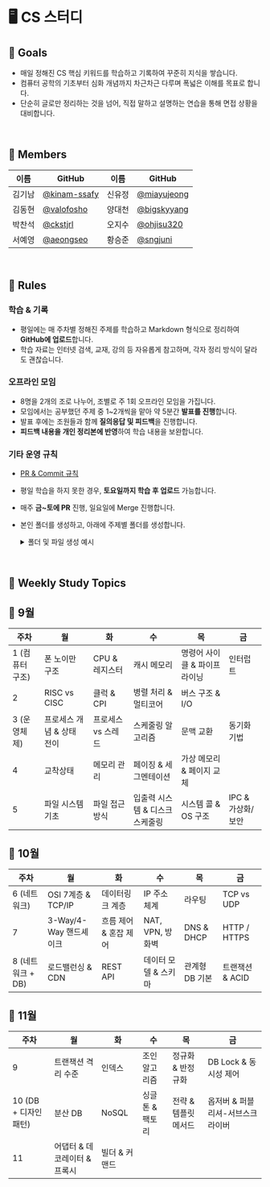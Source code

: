 # 🖥️ CS 스터디

## 🎯 Goals

- 매일 정해진 CS 핵심 키워드를 학습하고 기록하여 꾸준히 지식을 쌓습니다.
-  컴퓨터 공학의 기초부터 심화 개념까지 차근차근 다루며 폭넓은 이해를 목표로 합니다.
- 단순히 글로만 정리하는 것을 넘어, 직접 말하고 설명하는 연습을 통해 면접 상황을 대비합니다.

<br>

## 🥔 Members
|이름|GitHub|이름|GitHub|
|---|---|---|---|
|김기남|[@kinam-ssafy](https://github.com/kinam-ssafy)|신유정|[@miayujeong](https://github.com/miayujeong)|
|김동현|[@valofosho](https://github.com/valofosho)|양대천|[@bigskyyang](https://github.com/bigskyyang)|
|박찬석|[@ckstjrl](https://github.com/ckstjrl)|오지수|[@ohjisu320](https://github.com/ojisu320)|
|서예영|[@aeongseo](https://github.com/aeongseo)|황승준|[@sngjuni](https://github.com/sngjuni)|

<br>

## 🌳 Rules

### 학습 & 기록
- 평일에는 매 주차별 정해진 주제를 학습하고 Markdown 형식으로 정리하여 **GitHub에 업로드**합니다.
- 학습 자료는 인터넷 검색, 교재, 강의 등 자유롭게 참고하며, 각자 정리 방식이 달라도 괜찮습니다.

### 오프라인 모임
- 8명을 2개의 조로 나누어, 조별로 주 1회 오프라인 모임을 가집니다.
- 모임에서는 공부했던 주제 중 1~2개씩을 맡아 약 5분간 **발표를 진행**합니다.
- 발표 후에는 조원들과 함께 **질의응답 및 피드백**을 진행합니다.
- **피드백 내용을 개인 정리본에 반영**하여 학습 내용을 보완합니다.

### 기타 운영 규칙
- <a href=".docs/PR_Commit_Rule.md">PR & Commit 규칙</a>
- 평일 학습을 하지 못한 경우, **토요일까지 학습 후 업로드** 가능합니다.
- 매주 **금~토에 PR** 진행, 일요일에 Merge 진행합니다.
- 본인 폴더를 생성하고, 아래에 주제별 폴더를 생성합니다.
    <details>
    <summary>폴더 및 파일 생성 예시</summary>

    ```
    aeongseo/
    ├─ CA/
    │ ├─ 폰 노이만 구조.md
    │ └─ CPU & 레지스터.md
    ├─ OS/
    │ ├─ 프로세스 개념 & 상태 전이.md
    │ └─ 프로세스 vs 스레드.md
    └─ NW/
    ```
    </details>

<br>

## 🏫 Weekly Study Topics

## 🍁 9월

| 주차 | 월 | 화 | 수 | 목 | 금 |
|------|-----|-----|-----|-----|-----|
| 1 (컴퓨터 구조) | 폰 노이만 구조 | CPU & 레지스터 | 캐시 메모리 | 명령어 사이클 & 파이프라이닝 | 인터럽트 |
| 2 | RISC vs CISC | 클럭 & CPI | 병렬 처리 & 멀티코어 | 버스 구조 & I/O |  |
| 3 (운영체제) | 프로세스 개념 & 상태 전이 | 프로세스 vs 스레드 | 스케줄링 알고리즘 | 문맥 교환 | 동기화 기법 |
| 4 | 교착상태 | 메모리 관리 | 페이징 & 세그멘테이션 | 가상 메모리 & 페이지 교체 |  |
| 5 | 파일 시스템 기초 | 파일 접근 방식 | 입출력 시스템 & 디스크 스케줄링 | 시스템 콜 & OS 구조 | IPC & 가상화/보안 |



## 🎃 10월

| 주차 | 월 | 화 | 수 | 목 | 금 |
|------|-----|-----|-----|-----|-----|
| 6 (네트워크) | OSI 7계층 & TCP/IP | 데이터링크 계층 | IP 주소 체계 | 라우팅 | TCP vs UDP |
| 7 | 3-Way/4-Way 핸드셰이크 | 흐름 제어 & 혼잡 제어 | NAT, VPN, 방화벽 | DNS & DHCP | HTTP / HTTPS |
| 8 (네트워크 + DB) | 로드밸런싱 & CDN | REST API | 데이터 모델 & 스키마 | 관계형 DB 기본 | 트랜잭션 & ACID |



## 🍂 11월

| 주차 | 월 | 화 | 수 | 목 | 금 |
|------|-----|-----|-----|-----|-----|
| 9 | 트랜잭션 격리 수준 | 인덱스 | 조인 알고리즘 | 정규화 & 반정규화 | DB Lock & 동시성 제어 |
| 10 (DB + 디자인패턴) | 분산 DB | NoSQL | 싱글톤 & 팩토리 | 전략 & 템플릿 메서드 | 옵저버 & 퍼블리셔-서브스크라이버 |
| 11 | 어댑터 & 데코레이터 & 프록시 | 빌더 & 커맨드 |  |  |  |